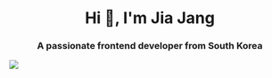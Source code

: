 <h1 align="center">Hi 👋, I'm Jia Jang</h1>
<h3 align="center">A passionate frontend developer from South Korea</h3>

<img src="https://cdna.artstation.com/p/assets/images/images/028/419/378/original/koen-leung-comp.gif?1594410959" />
